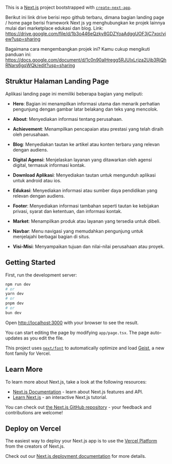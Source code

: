 This is a [Next.js](https://nextjs.org) project bootstrapped with [`create-next-app`](https://nextjs.org/docs/app/api-reference/cli/create-next-app).

Berikut ini link drive berisi repo github terbaru, dimana bagian landing page / home page berisi framework Next js yg menghubungkan ke projek lainnya mulai dari marketplace edukasi dan blog. 
Link: https://drive.google.com/file/d/1b3o446eQzky8GDZYoaAdggUOF3jC7xor/view?usp=sharing

Bagaimana cara mengembangkan projek ini? Kamu cukup mengikuti panduan ini:
https://docs.google.com/document/d/1c0n90alHregg5RJUIxLrjza2Ujb3RjQhRNars6gqWQk/edit?usp=sharing

## Struktur Halaman Landing Page

Aplikasi landing page ini memiliki beberapa bagian yang meliputi:

- **Hero**: Bagian ini menampilkan informasi utama dan menarik perhatian pengunjung dengan gambar latar belakang dan teks yang mencolok.
  
- **About**: Menyediakan informasi tentang perusahaan.

- **Achievement**: Menampilkan pencapaian atau prestasi yang telah diraih oleh perusahaan.

- **Blog**: Menyediakan tautan ke artikel atau konten terbaru yang relevan dengan audiens.

- **Digital Agensi**: Menjelaskan layanan yang ditawarkan oleh agensi digital, termasuk informasi kontak.

- **Download Aplikasi**: Menyediakan tautan untuk mengunduh aplikasi untuk android atau ios.

- **Edukasi**: Menyediakan informasi atau sumber daya pendidikan yang relevan dengan audiens.

- **Footer**: Menyediakan informasi tambahan seperti tautan ke kebijakan privasi, syarat dan ketentuan, dan informasi kontak.

- **Market**: Menampilkan produk atau layanan yang tersedia untuk dibeli.

- **Navbar**: Menu navigasi yang memudahkan pengunjung untuk menjelajahi berbagai bagian di situs.

- **Visi-Misi**: Menyampaikan tujuan dan nilai-nilai perusahaan atau proyek.


## Getting Started

First, run the development server:

```bash
npm run dev
# or
yarn dev
# or
pnpm dev
# or
bun dev
```

Open [http://localhost:3000](http://localhost:3000) with your browser to see the result.

You can start editing the page by modifying `app/page.tsx`. The page auto-updates as you edit the file.

This project uses [`next/font`](https://nextjs.org/docs/app/building-your-application/optimizing/fonts) to automatically optimize and load [Geist](https://vercel.com/font), a new font family for Vercel.

## Learn More

To learn more about Next.js, take a look at the following resources:

- [Next.js Documentation](https://nextjs.org/docs) - learn about Next.js features and API.
- [Learn Next.js](https://nextjs.org/learn) - an interactive Next.js tutorial.

You can check out [the Next.js GitHub repository](https://github.com/vercel/next.js) - your feedback and contributions are welcome!

## Deploy on Vercel

The easiest way to deploy your Next.js app is to use the [Vercel Platform](https://vercel.com/new?utm_medium=default-template&filter=next.js&utm_source=create-next-app&utm_campaign=create-next-app-readme) from the creators of Next.js.

Check out our [Next.js deployment documentation](https://nextjs.org/docs/app/building-your-application/deploying) for more details.

